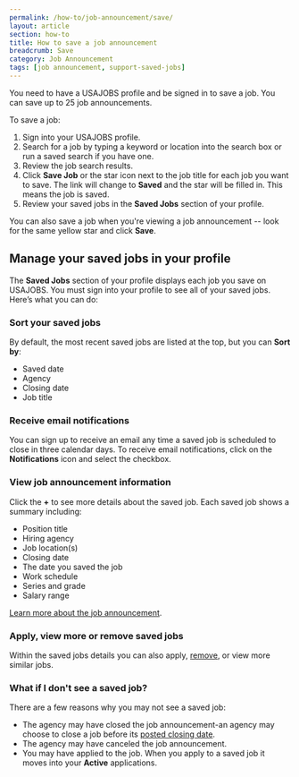 ```yaml
---
permalink: /how-to/job-announcement/save/
layout: article
section: how-to
title: How to save a job announcement
breadcrumb: Save
category: Job Announcement
tags: [job announcement, support-saved-jobs]
---
```


You need to have a USAJOBS profile and be signed in to save a job. You can save up to 25 job announcements.

To save a job:

1.	Sign into your USAJOBS profile.
2.	Search for a job by typing a keyword or location into the search box or run a saved search if you have one.
3.	Review the job search results.
4.	Click **Save Job** or the star icon next to the job title for each job you want to save. The link will change to **Saved** and the star will be filled in. This means the job is saved.
5.	Review your saved jobs in the **Saved Jobs** section of your profile.

You can also save a job when you're viewing a job announcement -- look for the same yellow star and click **Save**.

## Manage your saved jobs in your profile

The **Saved Jobs** section of your profile displays each job you save on USAJOBS. You must sign into your profile to see all of your saved jobs. Here’s what you can do:

### Sort your saved jobs

By default, the most recent saved jobs are listed at the top, but you can **Sort by**:

* Saved date
* Agency
* Closing date
* Job title

### Receive email notifications

You can sign up to receive an email any time a saved job is scheduled to close in three calendar days. To receive email notifications, click on the **Notifications** icon and select the checkbox.

### View job announcement information

Click the **+** to see more details about the saved job. Each saved job shows a summary including:

* Position title
* Hiring agency
* Job location(s)
* Closing date
* The date you saved the job
* Work schedule
* Series and grade
* Salary range

[Learn more about the job announcement](../).

### Apply, view more or remove saved jobs

Within the saved jobs details you can also apply, [remove](../remove/), or view more similar jobs.

### What if I don't see a saved job?

There are a few reasons why you may not see a saved job:

* The agency may have closed the job announcement-an agency may choose to close a job before its [posted closing date](../).
* The agency may have canceled the job announcement.
* You may have applied to the job. When you apply to a saved job it moves into your **Active** applications.

